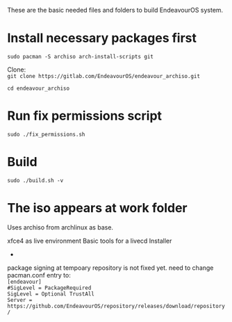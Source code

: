 These are the basic needed files and folders to build EndeavourOS system.

# Install necessary packages first
`sudo pacman -S archiso arch-install-scripts git`

Clone:\
`git clone https://gitlab.com/EndeavourOS/endeavour_archiso.git`

`cd endeavour_archiso`

# Run fix permissions script
`sudo ./fix_permissions.sh`

# Build
`sudo ./build.sh -v`

# The iso appears at work folder

Uses archiso from archlinux as base.

xfce4 as live environment
Basic tools for a livecd
Installer

*
package signing at tempoary repository is not fixed yet.
need to change pacman.conf entry to:\
`[endeavour]`\
`#SigLevel = PackageRequired`\
`SigLevel = Optional TrustAll`\
`Server = https://github.com/EndeavourOS/repository/releases/download/repository/`


